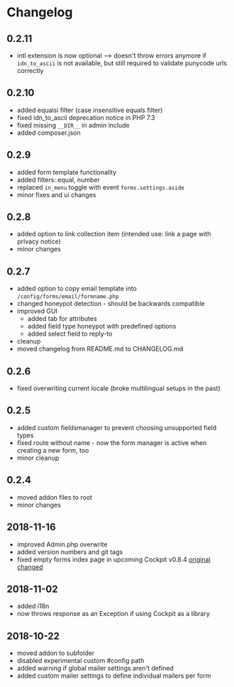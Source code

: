 # Changelog

## 0.2.11

* intl extension is now optional --> doesn't throw errors anymore if `idn_to_ascii` is not available, but still required to validate punycode urls correctly

## 0.2.10

* added equalsi filter (case insensitive equals filter)
* fixed idn_to_ascii deprecation notice in PHP 7.3
* fixed missing `__DIR__` in admin include
* added composer.json

## 0.2.9

* added form template functionality
* added filters: equal, number
* replaced `in_menu` toggle with event `forms.settings.aside`
* minor fixes and ui changes

## 0.2.8

* added option to link collection item (intended use: link a page with privacy notice)
* minor changes

## 0.2.7

* added option to copy email template into `/config/forms/email/formname.php`
* changed honeypot detection - should be backwards compatible
* improved GUI
  * added tab for attributes
  * added field type honeypot with predefined options
  * added select field to reply-to
* cleanup
* moved changelog from README.md to CHANGELOG.md

## 0.2.6

* fixed overwriting current locale (broke multilingual setups in the past)

## 0.2.5

* added custom fieldsmanager to prevent choosing unsupported field types
* fixed route without name - now the form manager is active when creating a new form, too
* minor cleanup

## 0.2.4

* moved addon files to root
* minor changes

## 2018-11-16

* improved Admin.php overwrite
* added version numbers and git tags
* fixed empty forms index page in upcoming Cockpit v0.8.4 [original changed](https://github.com/agentejo/cockpit/commit/fd3dbe69247f62db033fa7eeae69c5c098e29e44#diff-043b1f3bccf6ef55f3cda2918e79daae)

## 2018-11-02

* added i18n
* now throws response as an Exception if using Cockpit as a library

## 2018-10-22

* moved addon to subfolder
* disabled experimental custom #config path
* added warning if global mailer settings aren't defined
* added custom mailer settings to define individual mailers per form
